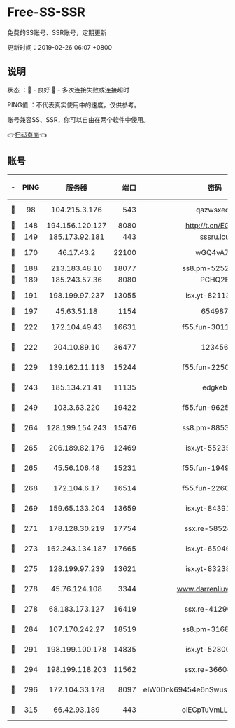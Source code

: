 # Free-SS-SSR

免费的SS账号、SSR账号，定期更新

更新时间：2019-02-26 06:07 +0800

## 说明

状态     ：🙂 - 良好 🙁 - 多次连接失败或连接超时

PING值   ：不代表真实使用中的速度，仅供参考。

账号兼容SS、SSR，你可以自由在两个软件中使用。

👉[扫码页面](https://liesauer.github.io/free-ss-ssr.github.io/)👈

## 账号

|-|PING|服务器|端口|密码|加密方式|区域|
|:----:|:----:|:-----:|-----:|:----:|:----:|:----:|
|🙂|98|104.215.3.176|543|qazwsxedc|aes-256-gcm|JP|
|🙂|148|194.156.120.127|8080|http://t.cn/EGJIyrl|rc4-md5|RU|
|🙂|149|185.173.92.181|443|sssru.icu|rc4-md5|RU|
|🙂|170|46.17.43.2|22100|wGQ4vA7D|aes-256-gcm|RU|
|🙂|188|213.183.48.10|18077|ss8.pm-52520376|rc4-md5|RU|
|🙂|189|185.243.57.36|8080|PCHQ2E|rc4-md5|US|
|🙂|191|198.199.97.237|13055|isx.yt-82113770|aes-256-cfb|US|
|🙂|197|45.63.51.18|1154|654987|chacha20|US|
|🙂|222|172.104.49.43|16631|f55.fun-30118165|aes-256-cfb|SG|
|🙂|222|204.10.89.10|36477|123456|aes-256-cfb|US|
|🙂|229|139.162.11.113|15244|f55.fun-22509021|aes-256-cfb|SG|
|🙂|243|185.134.21.41|11135|edgkeb|aes-256-cfb|GB|
|🙂|249|103.3.63.220|19422|f55.fun-96253224|aes-256-cfb|SG|
|🙂|264|128.199.154.243|15476|ss8.pm-88536121|aes-256-cfb|SG|
|🙂|265|206.189.82.176|12469|isx.yt-55235157|aes-256-cfb|SG|
|🙂|265|45.56.106.48|15231|f55.fun-19499704|aes-256-cfb|US|
|🙂|268|172.104.6.17|16514|f55.fun-22605717|aes-256-cfb|US|
|🙂|269|159.65.133.204|13659|isx.yt-84391225|aes-256-cfb|SG|
|🙂|271|178.128.30.219|17754|ssx.re-58524965|aes-256-cfb|SG|
|🙂|273|162.243.134.187|17665|isx.yt-65946104|aes-256-cfb|US|
|🙂|275|128.199.97.239|13621|isx.yt-83238586|aes-256-cfb|SG|
|🙂|278|45.76.124.108|3344|www.darrenliuwei.com|aes-256-cfb|AU|
|🙂|278|68.183.173.127|16419|ssx.re-41296658|aes-256-cfb|US|
|🙂|284|107.170.242.27|18519|ss8.pm-31689702|aes-256-cfb|US|
|🙂|291|198.199.100.178|14835|isx.yt-52800132|aes-256-cfb|US|
|🙂|294|198.199.118.203|11562|ssx.re-36608339|aes-256-cfb|US|
|🙂|296|172.104.33.178|8097|eIW0Dnk69454e6nSwuspv9DmS201tQ0D|aes-256-cfb|SG|
|🙂|315|66.42.93.189|443|oiECpTuVmLLxk4Ts|aes-256-cfb|US|
